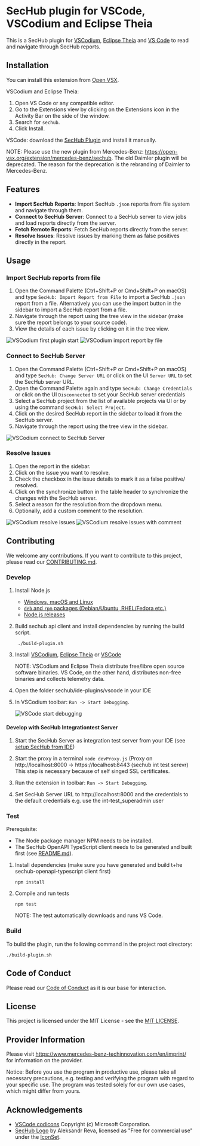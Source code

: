 <!--- SPDX-License-Identifier: MIT -->
# SecHub plugin for VSCode, VSCodium and Eclipse Theia

This is a SecHub plugin for [VSCodium](https://vscodium.com/), [Eclipse Theia](https://theia-ide.org/) and [VS Code](https://code.visualstudio.com/) to read and navigate through SecHub reports.

## Installation

You can install this extension from [Open VSX](https://open-vsx.org/).

VSCodium and Eclipse Theia:
1. Open VS Code or any compatible editor.
2. Go to the Extensions view by clicking on the Extensions icon in the Activity Bar on the side of the window.
3. Search for `sechub`.
4. Click Install.

VSCode: download the [SecHub Plugin](https://open-vsx.org/extension/mercedes-benz/sechub) and install it manually.

NOTE: Please use the new plugin from Mercedes-Benz: <https://open-vsx.org/extension/mercedes-benz/sechub>. The old Daimler plugin will be deprecated. The reason for the deprecation is the rebranding of Daimler to Mercedes-Benz.

## Features

- **Import SecHub Reports**: Import SecHub `.json` reports from file system and navigate through them.
- **Connect to SecHub Server**: Connect to a SecHub server to view jobs and load reports directly from the server.
- **Fetch Remote Reports**: Fetch SecHub reports directly from the server.
- **Resolve Issues**: Resolve issues by marking them as false positives directly in the report.

## Usage

### Import SecHub reports from file

1. Open the Command Palette (Ctrl+Shift+P or Cmd+Shift+P on macOS) and type `SecHub: Import Report from File` to import a SecHub `.json` report from a file. 
Alternatively you can use the import button in the sidebar to import a SecHub report from a file.
2. Navigate through the report using the tree view in the sidebar (make sure the report belongs to your source code).
3. View the details of each issue by clicking on it in the tree view.

![VSCodium first plugin start](README/vscode-plugin-start.png)
![VSCodium import report by file](README/vscode-plugin-file-import.png)

### Connect to SecHub Server

1. Open the Command Palette (Ctrl+Shift+P or Cmd+Shift+P on macOS) and type `SecHub: Change Server URL` or click on the UI `Server URL` to set the SecHub server URL.
2. Open the Command Palette again and type `SecHub: Change Credentials` or click on the UI `Disconnected` to set your SecHub server credentials
3. Select a SecHub project from the list of available projects via UI or by using the command `SecHub: Select Project`.
4. Click on the desired SecHub report in the sidebar to load it from the SecHub server.
5. Navigate through the report using the tree view in the sidebar.

![VSCodium connect to SecHub Server](README/vscode-plugin-server-connect.png)

### Resolve Issues

1. Open the report in the sidebar.
2. Click on the issue you want to resolve.
3. Check the checkbox in the issue details to mark it as a false positive/ resolved.
4. Click on the synchronize button in the table header to synchronize the changes with the SecHub server.
5. Select a reason for the resolution from the dropdown menu.
6. Optionally, add a custom comment to the resolution.

![VSCodium resolve issues](README/vscode-plugin-mark-false-positives-1.png)
![VSCodium resolve issues with comment](README/vscode-plugin-mark-false-positives-2.png)

## Contributing

We welcome any contributions.
If you want to contribute to this project, please read our [CONTRIBUTING.md](../../CONTRIBUTING.md).

### Develop

1. Install Node.js

   * [Windows, macOS and Linux](https://nodejs.org/en/download)
   * [`deb` and `rpm` packages (Debian/Ubuntu, RHEL/Fedora etc.)](https://github.com/nodesource/distributions/tree/master)
   * [Node.js releases](https://nodejs.dev/en/about/releases/)

2. Build sechub api client and install dependencies by running the build script.

   ```shell
    ./build-plugin.sh
   ```

3. Install [VSCodium](https://vscodium.com/), [Eclipse Theia](https://theia-ide.org/) or [VSCode](https://code.visualstudio.com/)

   NOTE: VSCodium and Eclipse Theia distribute free/libre open source software binaries. VS Code, on the other hand, distributes non-free binaries and collects telemetry data.

4. Open the folder sechub/ide-plugins/vscode in your IDE

5. In VSCodium toolbar: `Run -> Start Debugging`.

   ![VSCode start debugging](README/start_debugging.png)

#### Develop with SecHub Integrationtest Server

1. Start the SecHub Server as integration test server from your IDE (see [setup SecHub from IDE](https://mercedes-benz.github.io/sechub/latest/sechub-developer-quickstart-guide.html#setup-ide-for-sechub))

2. Start the proxy in a terminal `node devProxy.js` (Proxy on http://localhost:8000 -> https://localhost:8443 (sechub int test serevr)
   This step is necessary because of self singed SSL certificates.

3. Run the extension in toolbar: `Run -> Start Debugging`.

4. Set SecHub Server URL to http://localhost:8000 and the credentials to the default credentials e.g. use the int-test_superadmin user

### Test

Prerequisite: 
- The Node package manager NPM needs to be installed.
- The SecHub OpenAPI TypeScript client needs to be generated and built first (see [README.md](../../sechub-openapi-ts-client/README.md)).

1. Install dependencies (make sure you have generated and build t+he sechub-openapi-typescript client first)

    ```shell
    npm install
    ```

2. Compile and run tests

    ```shell
    npm test
    ```

   NOTE: The test automatically downloads and runs VS Code.

### Build

To build the plugin, run the following command in the project root directory:

   ```shell
   ./build-plugin.sh
   ```

## Code of Conduct

Please read our [Code of Conduct](https://github.com/mercedes-benz/foss/blob/master/CODE_OF_CONDUCT.md) as it is our base for interaction.

## License

This project is licensed under the MIT License - see the [MIT LICENSE](./LICENSE).

## Provider Information

Please visit https://www.mercedes-benz-techinnovation.com/en/imprint/ for information on the provider.

Notice: Before you use the program in productive use, please take all necessary precautions,
e.g. testing and verifying the program with regard to your specific use.
The program was tested solely for our own use cases, which might differ from yours.

## Acknowledgements

- [VSCode codicons](https://github.com/microsoft/vscode-codicons) Copyright (c) Microsoft Corporation.
- [SecHub Logo](https://www.iconfinder.com/icons/1034363/advantage_protect_protection_security_shield_icon#size=128) by Aleksandr Reva, licensed as "Free for commercial use" under the [IconSet](https://www.iconfinder.com/iconsets/icons-for-a-site-1).